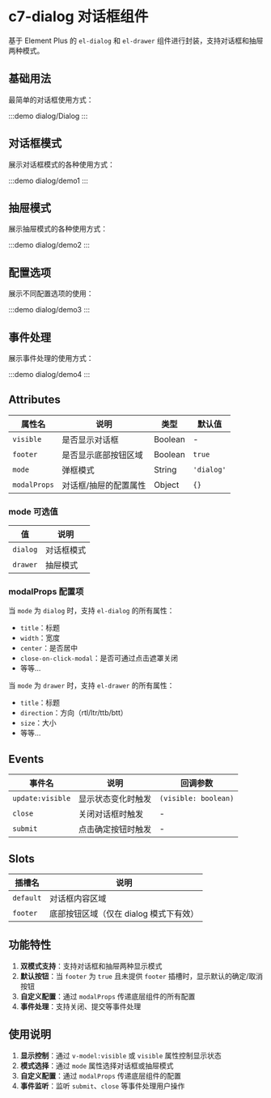 # c7-dialog 对话框组件

基于 Element Plus 的 `el-dialog` 和 `el-drawer` 组件进行封装，支持对话框和抽屉两种模式。

## 基础用法

最简单的对话框使用方式：

:::demo
dialog/Dialog
:::

## 对话框模式

展示对话框模式的各种使用方式：

:::demo
dialog/demo1
:::

## 抽屉模式

展示抽屉模式的各种使用方式：

:::demo
dialog/demo2
:::

## 配置选项

展示不同配置选项的使用：

:::demo
dialog/demo3
:::

## 事件处理

展示事件处理的使用方式：

:::demo
dialog/demo4
:::

## Attributes

| 属性名 | 说明 | 类型 | 默认值 |
|--------|------|------|--------|
| `visible` | 是否显示对话框 | Boolean | - |
| `footer` | 是否显示底部按钮区域 | Boolean | `true` |
| `mode` | 弹框模式 | String | `'dialog'` |
| `modalProps` | 对话框/抽屉的配置属性 | Object | `{}` |

### mode 可选值

| 值 | 说明 |
|----|------|
| `dialog` | 对话框模式 |
| `drawer` | 抽屉模式 |

### modalProps 配置项

当 `mode` 为 `dialog` 时，支持 `el-dialog` 的所有属性：
- `title`：标题
- `width`：宽度
- `center`：是否居中
- `close-on-click-modal`：是否可通过点击遮罩关闭
- 等等...

当 `mode` 为 `drawer` 时，支持 `el-drawer` 的所有属性：
- `title`：标题
- `direction`：方向（rtl/ltr/ttb/btt）
- `size`：大小
- 等等...

## Events

| 事件名 | 说明 | 回调参数 |
|--------|------|----------|
| `update:visible` | 显示状态变化时触发 | `(visible: boolean)` |
| `close` | 关闭对话框时触发 | - |
| `submit` | 点击确定按钮时触发 | - |

## Slots

| 插槽名 | 说明 |
|--------|------|
| `default` | 对话框内容区域 |
| `footer` | 底部按钮区域（仅在 dialog 模式下有效） |

## 功能特性

1. **双模式支持**：支持对话框和抽屉两种显示模式
2. **默认按钮**：当 `footer` 为 `true` 且未提供 `footer` 插槽时，显示默认的确定/取消按钮
3. **自定义配置**：通过 `modalProps` 传递底层组件的所有配置
4. **事件处理**：支持关闭、提交等事件处理

## 使用说明

1. **显示控制**：通过 `v-model:visible` 或 `visible` 属性控制显示状态
2. **模式选择**：通过 `mode` 属性选择对话框或抽屉模式
3. **自定义配置**：通过 `modalProps` 传递底层组件的配置
4. **事件监听**：监听 `submit`、`close` 等事件处理用户操作
